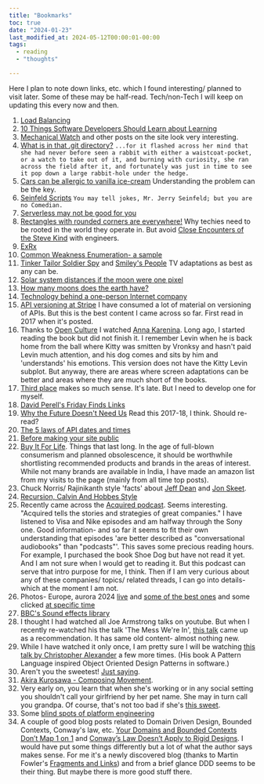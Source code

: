 ```yaml
---
title: "Bookmarks"
toc: true
date: "2024-01-23"
last_modified_at: 2024-05-12T00:00:01-00:00
tags: 
  - reading
  - "thoughts"

---
```


Here I plan to note down links, etc. which I found interesting/ planned to visit later. Some of these may be half-read. Tech/non-Tech I will keep on updating this every now and then.

1. [Load Balancing](https://samwho.dev/load-balancing/)
2. [10 Things Software Developers Should Learn about Learning](https://cacm.acm.org/magazines/2024/1/278891-10-things-software-developers-should-learn-about-learning/fulltext)
3. [Mechanical Watch](https://ciechanow.ski/mechanical-watch/) and other posts on the site look very interesting.
4. [What is in that .git directory?](https://blog.meain.io/2023/what-is-in-dot-git/) `...for it flashed across her mind that she had never before seen a rabbit with either a waistcoat-pocket, or a watch to take out of it, and burning with curiosity, she ran across the field after it, and fortunately was just in time to see it pop down a large rabbit-hole under the hedge.`
5. [Cars can be allergic to vanilla ice-cream](https://www.cs.cmu.edu/~wkw/humour/carproblems.txt) Understanding the problem can be the key.
6. [Seinfeld Scripts](https://www.seinfeldscripts.com/seinfeld-scripts.html) `You may tell jokes, Mr. Jerry Seinfeld; but you are no Comedian.`
7. [Serverless may not be good for you](https://web.archive.org/web/20240325042615/https://www.primevideotech.com/video-streaming/scaling-up-the-prime-video-audio-video-monitoring-service-and-reducing-costs-by-90)
8. [Rectangles with rounded corners are everywhere!](https://www.folklore.org/Round_Rects_Are_Everywhere.html) Why techies need to be rooted in the world they operate in. But avoid [Close Encounters of the Steve Kind](https://www.folklore.org/Close_Encounters_of_the_Steve_Kind.html) with engineers.
9. [ExRx](https://exrx.net/Lists/Directory)
10. [Common Weakness Enumeration- a sample](https://cwe.mitre.org/data/definitions/22.html)
11. [Tinker Tailor Soldier Spy](https://www.youtube.com/playlist?list=PLwix5PoqRIFNFxBcVsrcq2CrnVvbkexVR) and [Smiley's People](https://www.youtube.com/playlist?list=PLwix5PoqRIFOqIAlXTNGp4pCXu8HLhnWF) TV adaptations as best as any can be.
12. [Solar system distances if the moon were one pixel](https://joshworth.com/dev/pixelspace/pixelspace_solarsystem.html)
13. [How many moons does the earth have?](https://www.youtube.com/watch?v=CIqOsM6_3Dw&ab_channel=QI)
14. [Technology behind a one-person Internet company](https://www.listennotes.com/blog/the-boring-technology-behind-a-one-person-23/)
15. [API versioning at Stripe](https://stripe.com/blog/api-versioning) I have consumed a lot of material on versioning of APIs. But this is the best content I came across so far. First read in 2017 when it's posted.
16. Thanks to [Open Culture](https://www.openculture.com/) I watched [Anna Karenina](https://www.youtube.com/playlist?list=PL7EqAsBxqGgihPlmmGKJuRE7UKxYTPkrh). Long ago, I started reading the book but did not finish it. I remember Levin when he is back home from the ball where Kitty was smitten by Vronksy and hasn't paid Levin much attention,  and his dog comes and sits by him and 'understands' his emotions. This version does not have the Kitty Levin subplot. But anyway, there are areas where screen adaptations can be better and areas where they are much short of the books.
17. [Third place](https://en.wikipedia.org/wiki/Third_place) makes so much sense. It's late. But I need to develop one for myself.
18. [David Perell's Friday Finds Links](https://perell.com/friday-finds-links/)
19. [Why the Future Doesn't Need Us](https://archive.org/download/why-the-future-doesnt-need-us-wired/Why%20the%20Future%20Doesn%27t%20Need%20Us%20_%20WIRED.pdf) Read this 2017-18, I think. Should re-read? 
20. [The 5 laws of API dates and times](https://apiux.com/2013/03/20/5-laws-api-dates-and-times/)
21. [Before making your site public](https://softwareengineering.stackexchange.com/questions/46716/what-technical-details-should-a-programmer-of-a-web-application-consider-before)
22. [Buy It For Life](https://www.reddit.com/r/BuyItForLife/). Things that last long. In the age of full-blown consumerism and planned obsolescence, it should be worthwhile shortlisting recommended products and brands in the areas of interest. While not many brands are available in India, I have made an amazon list from my visits to the page (mainly from all time top posts).
23. Chuck Norris/ Rajinikanth style 'facts' about [Jeff Dean](https://www.informatika.bg/jeffdean) and [Jon Skeet](https://meta.stackexchange.com/questions/9134/jon-skeet-facts).
24. [Recursion, Calvin And Hobbes Style](https://www.gocomics.com/calvinandhobbes/2024/3/24)
25. Recently came across the [Acquired podcast](https://www.acquired.fm/). Seems interesting. "Acquired tells the stories and strategies of great companies." I have listened to Visa and Nike episodes and am halfway through the Sony one. Good information- and so far it seems to fit their own understanding that episodes 'are better described as "conversational audiobooks" than "podcasts"'. This saves some precious reading hours. For example, I purchased the book Shoe Dog but have not read it yet. And I am not sure when I would get to reading it. But this podcast can serve that intro purpose for me, I think. Then if I am very curious about any of these companies/ topics/ related threads, I can go into details- which at the moment I am not.
26. Photos- Europe, aurora 2024 [live](https://www.foto-webcam.eu/webcam/lucknerhaus/) and [some of the best ones](https://www.foto-webcam.eu/webcam/bestof/) and some clicked [at specific time](https://www.foto-webcam.eu/2024/05/10/2230)
27. [BBC's Sound effects library](https://sound-effects.bbcrewind.co.uk/search)
28. I thought I had watched all Joe Armstrong talks on youtube. But when I recently re-watched his the talk 'The Mess We're In', [this talk](https://www.youtube.com/watch?v=cNICGEwmXLU) came up as a recommendation. It has same old content- almost nothing new.
29. While I have watched it only once, I am pretty sure I will be watching [this talk by Christopher Alexander](https://www.youtube.com/watch?v=98LdFA-_zfA) a few more times. (His book A Pattern Language inspired Object Oriented Design Patterns in software.)
30. Aren't you the sweetest! [Just saying](https://www.youtube.com/watch?v=12Z6pWhM6TA).
31. [Akira Kurosawa - Composing Movement](https://www.youtube.com/watch?v=doaQC-S8de8).
32. Very early on, you learn that when she's working or in any social setting you shouldn't call your girlfriend by her pet name. She may in turn call you grandpa. Of course, that's not too bad if she's [this sweet](https://www.youtube.com/watch?v=O1te_Xg1hfk).
33. Some [blind spots of platform engineering](https://gotopia.tech/articles/380)
34. A couple of good blog posts related to Domain Driven Design, Bounded Contexts, Conway's law, etc. [Your Domains and Bounded Contexts Don’t Map 1 on 1](https://verraes.net/2025/08/domain-and-bounded-contexts-dont-map-one-on-one/) and [Conway’s Law Doesn’t Apply to Rigid Designs](https://verraes.net/2022/05/conways-law-vs-rigid-designs/). I would have put some things differently but a lot of what the author says makes sense. For me it's a newly discovered blog (thanks to Martin Fowler's [Fragments and Links](https://martinfowler.com/articles/20251021-frags.html)) and from a brief glance DDD seems to be their thing. But maybe there is more good stuff there.